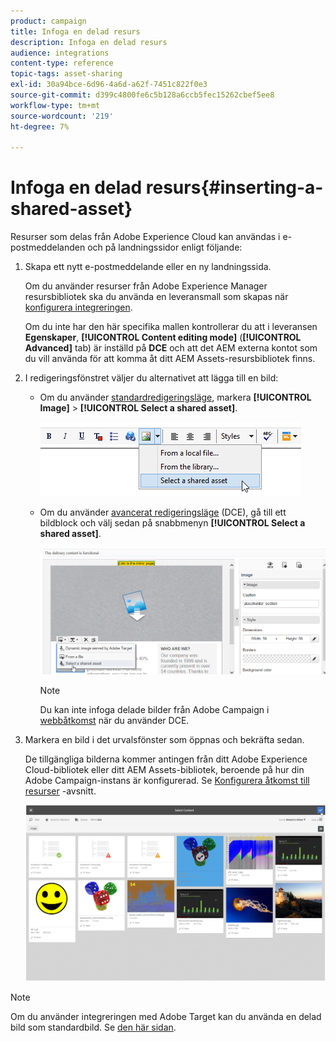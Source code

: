 ```yaml
---
product: campaign
title: Infoga en delad resurs
description: Infoga en delad resurs
audience: integrations
content-type: reference
topic-tags: asset-sharing
exl-id: 30a94bce-6d96-4a6d-a62f-7451c822f0e3
source-git-commit: d399c4800fe6c5b128a6ccb5fec15262cbef5ee8
workflow-type: tm+mt
source-wordcount: '219'
ht-degree: 7%

---
```


# Infoga en delad resurs{#inserting-a-shared-asset}

Resurser som delas från Adobe Experience Cloud kan användas i e-postmeddelanden och på landningssidor enligt följande:

1. Skapa ett nytt e-postmeddelande eller en ny landningssida.

   Om du använder resurser från Adobe Experience Manager resursbibliotek ska du använda en leveransmall som skapas när [konfigurera integreringen](../../integrations/using/configuring-access-to-assets.md#integrating-with-aem-assets).

   Om du inte har den här specifika mallen kontrollerar du att i leveransen **Egenskaper**, **[!UICONTROL Content editing mode]** (**[!UICONTROL Advanced]** tab) är inställd på **DCE** och att det AEM externa kontot som du vill använda för att komma åt ditt AEM Assets-resursbibliotek finns.

1. I redigeringsfönstret väljer du alternativet att lägga till en bild:

   * Om du använder [standardredigeringsläge](../../delivery/using/defining-the-email-content.md#adding-images), markera **[!UICONTROL Image]** > **[!UICONTROL Select a shared asset]**.

      ![](assets/dam_insert_image_standard.png)

   * Om du använder [avancerat redigeringsläge](../../web/using/about-campaign-html-editor.md) (DCE), gå till ett bildblock och välj sedan på snabbmenyn **[!UICONTROL Select a shared asset]**.

      ![](assets/dam_insert_image_dce.png)

      >[!NOTE]
      >
      >Du kan inte infoga delade bilder från Adobe Campaign i [webbåtkomst](../../platform/using/adobe-campaign-workspace.md#console-and-web-access) när du använder DCE.

1. Markera en bild i det urvalsfönster som öppnas och bekräfta sedan.

   De tillgängliga bilderna kommer antingen från ditt Adobe Experience Cloud-bibliotek eller ditt AEM Assets-bibliotek, beroende på hur din Adobe Campaign-instans är konfigurerad. Se [Konfigurera åtkomst till resurser](../../integrations/using/configuring-access-to-assets.md) -avsnitt.

   ![](assets/dam_shared_image_selection.png)

>[!NOTE]
>
>Om du använder integreringen med Adobe Target kan du använda en delad bild som standardbild. Se [den här sidan](../../integrations/using/integrating-with-adobe-target.md).
